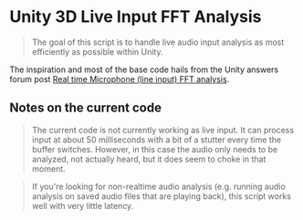 # Unity 3D Live Input FFT Analysis
> The goal of this script is to handle live audio input analysis as most efficiently as possible within Unity. 

The inspiration and most of the base code hails from the Unity answers forum post [Real time Microphone (line input) FFT analysis](http://answers.unity3d.com/answers/394158/post.html).

## Notes on the current code

> The current code is not currently working as live input. It can process input at about 50 milliseconds with a bit of a stutter every time the buffer switches. However, in this case the audio only needs to be analyzed, not actually heard, but it does seem to choke in that moment.


> If you're looking for non-realtime audio analysis (e.g. running audio analysis on saved audio files that are playing back), this script works well with very little latency.